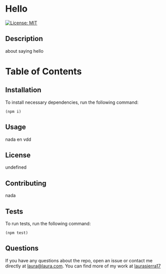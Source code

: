# Hello

  [![License: MIT](undefined)](undefined)

  ## Description
  about saying hello

  # Table of Contents


  ## Installation
  To install necessary dependencies, run the following command:
  ```
  (npm i)
  ```

  ## Usage
  nada en vdd

  ## License
  undefined

  ## Contributing
  nada

  ## Tests
  To run tests, run the following command:
  ```
  (npm test)
  ```

  ## Questions
  If you have any questions about the repo, open an issue or contact me directly at laura@laura.com.
  You can find more of my work at [laurasierra17](https://www.github.com/laurasierra17)
